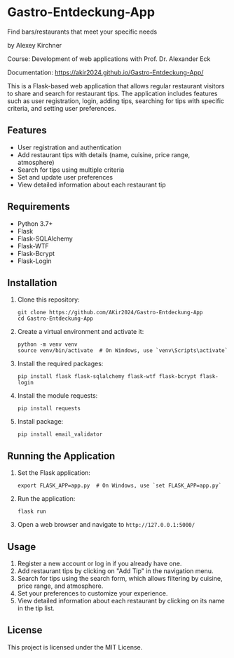 # Gastro-Entdeckung-App
Find bars/restaurants that meet your specific needs

by Alexey Kirchner

Course: Development of web applications with Prof. Dr. Alexander Eck

Documentation: https://akir2024.github.io/Gastro-Entdeckung-App/

This is a Flask-based web application that allows regular restaurant visitors to share and search for restaurant tips. The application includes features such as user registration, login, adding tips, searching for tips with specific criteria, and setting user preferences.

## Features

- User registration and authentication
- Add restaurant tips with details (name, cuisine, price range, atmosphere)
- Search for tips using multiple criteria
- Set and update user preferences
- View detailed information about each restaurant tip

## Requirements

- Python 3.7+
- Flask
- Flask-SQLAlchemy
- Flask-WTF
- Flask-Bcrypt
- Flask-Login

## Installation

1. Clone this repository:
   ```
   git clone https://github.com/AKir2024/Gastro-Entdeckung-App
   cd Gastro-Entdeckung-App
   ```

2. Create a virtual environment and activate it:
   ```
   python -m venv venv
   source venv/bin/activate  # On Windows, use `venv\Scripts\activate`
   ```

3. Install the required packages:
   ```
   pip install flask flask-sqlalchemy flask-wtf flask-bcrypt flask-login
   ```
4. Install the module requests:
   ```
   pip install requests
   ```
5. Install package:
   ```
   pip install email_validator
   ```

## Running the Application

1. Set the Flask application:
   ```
   export FLASK_APP=app.py  # On Windows, use `set FLASK_APP=app.py`
   ```

2. Run the application:
   ```
   flask run
   ```

3. Open a web browser and navigate to `http://127.0.0.1:5000/`

## Usage

1. Register a new account or log in if you already have one.
2. Add restaurant tips by clicking on "Add Tip" in the navigation menu.
3. Search for tips using the search form, which allows filtering by cuisine, price range, and atmosphere.
4. Set your preferences to customize your experience.
5. View detailed information about each restaurant by clicking on its name in the tip list.

## License

This project is licensed under the MIT License.
